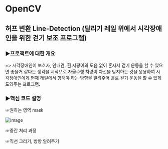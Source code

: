 # OpenCV
##  허프 변환 Line-Detection (달리기 레일 위에서 시각장애인을 위한 걷기 보조 프로그램)
### ▶프로잭트에 대한 개요
=> 시각장애인이 보호자, 안내견, 흰 지팡이의 도움 없이 혼자서 걷기 운동을 할 수 있으면 좋을거 같다는 생각을 시작으로 자율주행 차량이 차선을 탐지하는 것을 응용하여 시각장애인에게 현재 레일에서 향해야 하는 방향을 알려주어 홀로 걷기 운동을 할 수 있게 도와주는 프로그램.
### ▶핵심 코드 설명
☞원하는 영역 mask


![image](https://user-images.githubusercontent.com/86768006/128275507-043c5fae-97bb-414b-a42b-c0605f223d65.png)


☞중간 처리 과정

☞직선 그리기, 방향 알려주기
